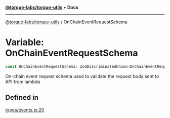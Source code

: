 [**@torque-labs/torque-utils**](../README.md) • **Docs**

***

[@torque-labs/torque-utils](../README.md) / OnChainEventRequestSchema

# Variable: OnChainEventRequestSchema

```ts
const OnChainEventRequestSchema: ZodDiscriminatedUnion<OnChainEventRequest>;
```

On-chain event request schema used to validate the request body sent to API from lambda

## Defined in

[types/events.ts:20](https://github.com/torque-labs/torque-utils/blob/3bd29ca22f900f1cf2686f7f240bf82e15337207/types/events.ts#L20)
